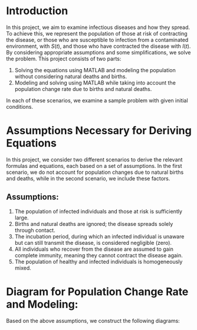 # Introduction
In this project, we aim to examine infectious diseases and how they spread. To achieve this, we represent the population of those at risk of contracting the disease, or those who are susceptible to infection from a contaminated environment, with $S(t)$, and those who have contracted the disease with $I(t)$. By considering appropriate assumptions and some simplifications, we solve the problem.
This project consists of two parts:
1.	Solving the equations using MATLAB and modeling the population without considering natural deaths and births.
2.	Modeling and solving using MATLAB while taking into account the population change rate due to births and natural deaths.

In each of these scenarios, we examine a sample problem with given initial conditions.

# Assumptions Necessary for Deriving Equations
In this project, we consider two different scenarios to derive the relevant formulas and equations, each based on a set of assumptions. In the first scenario, we do not account for population changes due to natural births and deaths, while in the second scenario, we include these factors.
## Assumptions:
1.	The population of infected individuals and those at risk is sufficiently large.
2.	Births and natural deaths are ignored; the disease spreads solely through contact.
3.	The incubation period, during which an infected individual is unaware but can still transmit the disease, is considered negligible (zero).
4.	All individuals who recover from the disease are assumed to gain complete immunity, meaning they cannot contract the disease again.
5.	The population of healthy and infected individuals is homogeneously mixed.

# Diagram for Population Change Rate and Modeling:

Based on the above assumptions, we construct the following diagrams:


